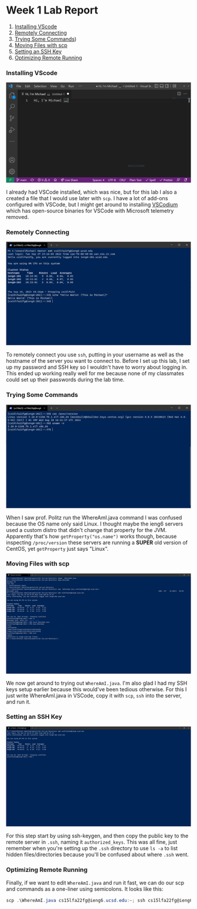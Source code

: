 # Week 1 Lab Report

1. [Installing VScode](#installing-vscode)
2. [Remotely Connecting](#remotely-connecting)
3. [Trying Some Commands](#trying-some-commands))
4. [Moving Files with scp](#moving-files-with-scp)
5. [Setting an SSH Key](#trying-some-commands)
6. [Optimizing Remote Running](#optimizing-remote-running)

### Installing VScode

![](Lab-1-Images/vscode.png)

I already had VSCode installed, which was nice, but for this lab I also a created a file that I would use later with `scp`. I have a lot of add-ons configured with VSCode, but I might get around to installing [VSCodium](https://vscodium.com/) which has open-source binaries for VSCode with Microsoft telemetry removed.

### Remotely Connecting

![](Lab-1-Images/remoteconnection.png)

To remotely connect you use `ssh`, putting in your username as well as the hostname of the server you want to connect to. Before I set up this lab, I set up my password and SSH key so I wouldn't have to worry about logging in. This ended up working really well for me because none of my classmates could set up their passwords during the lab time.

### Trying Some Commands

![](Lab-1-Images/versioncommand.png)

When I saw prof. Politz run the WhereAmI.java command I was confused because the OS name only said Linux. I thought maybe the ieng6 servers used a custom distro that didn't change that property for the JVM. Apparently that's how `getProperty("os.name")` works though, because inspecting `/proc/version` these servers are running a **SUPER** old version of CentOS, yet `getProperty` just says "Linux".

### Moving Files with scp

![](Lab-1-Images/scp.png)

We now get around to trying out `WhereAmI.java`. I'm also glad I had my SSH keys setup earlier because this would've been tedious otherwise. For this I just write WhereAmI.java in VSCode, copy it with `scp`, `ssh` into the server, and run it.

### Setting an SSH Key

![](Lab-1-Images/sshkeys.png)

For this step start by using ssh-keygen, and then copy the public key to the remote server in `.ssh`, naming it `authorized_keys`. This was all fine, just remember when you're setting up the `.ssh` directory to use `ls -a` to list hidden files/directories because you'll be confused about where `.ssh` went.

### Optimizing Remote Running

Finally, if we want to edit `WhereAmI.java` and run it fast, we can do our scp and commands as a one-liner using semicolons. It looks like this:

```powershell
scp .\WhereAmI.java cs15lfa22fg@ieng6.ucsd.edu:~; ssh cs15lfa22fg@ieng6.ucsd.edu "javac WhereAmI.java; java WhereAmI"
```
